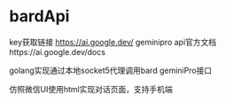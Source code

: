 # bardApi
key获取链接 https://ai.google.dev/
geminipro api官方文档https://ai.google.dev/docs

golang实现通过本地socket5代理调用bard geminiPro接口

仿照微信UI使用html实现对话页面，支持手机端
